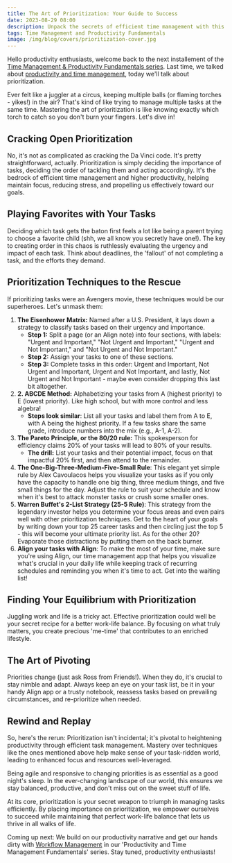 ```yaml
---
title: The Art of Prioritization: Your Guide to Success
date: 2023-08-29 08:00
description: Unpack the secrets of efficient time management with this guide to prioritization
tags: Time Management and Productivity Fundamentals
image: /img/blog/covers/prioritization-cover.jpg
---
```

Hello productivity enthusiasts, welcome back to the next installement of the [Time Management & Productivity Fundamentals series](/tags/time-management-and-productivity-fundamentals/). Last time, we talked about [productivity and time management](/blog/introduction-to-productivity-and-time-management/), today we'll talk about prioritization.

Ever felt like a juggler at a circus, keeping multiple balls (or flaming torches - yikes!) in the air? That's kind of like trying to manage multiple tasks at the same time. Mastering the art of prioritization is like knowing exactly which torch to catch so you don't burn your fingers. Let's dive in!

## Cracking Open Prioritization

No, it's not as complicated as cracking the Da Vinci code. It's pretty straightforward, actually. Prioritization is simply deciding the importance of tasks, deciding the order of tackling them and acting accordingly. It's the bedrock of efficient time management and higher productivity, helping maintain focus, reducing stress, and propelling us effectively toward our goals.

## **Playing Favorites with Your Tasks**

Deciding which task gets the baton first feels a lot like being a parent trying to choose a favorite child (shh, we all know you secretly have one!). The key to creating order in this chaos is ruthlessly evaluating the urgency and impact of each task. Think about deadlines, the 'fallout' of not completing a task, and the efforts they demand.

## **Prioritization Techniques to the Rescue**

If prioritizing tasks were an Avengers movie, these techniques would be our superheroes. Let's unmask them:

1. **The Eisenhower Matrix:** Named after a U.S. President, it lays down a strategy to classify tasks based on their urgency and importance.
   - **Step 1:** Split a page (or an Align note) into four sections, with labels: "Urgent and Important," "Not Urgent and Important," "Urgent and Not Important," and "Not Urgent and Not Important."
   - **Step 2:** Assign your tasks to one of these sections.
   - **Step 3:** Complete tasks in this order: Urgent and Important, Not Urgent and Important, Urgent and Not Important, and lastly, Not Urgent and Not Important - maybe even consider dropping this last bit altogether.
2. **2. ABCDE Method:** Alphabetizing your tasks from A (highest priority) to E (lowest priority). Like high school, but with more control and less algebra!
   - **Steps look similar**: List all your tasks and label them from A to E, with A being the highest priority. If a few tasks share the same grade, introduce numbers into the mix (e.g., A-1, A-2).
3. **The Pareto Principle, or the 80/20 rule:** This spokesperson for efficiency claims 20% of your tasks will lead to 80% of your results.
   - **The drill:** List your tasks and their potential impact, focus on that impactful 20% first, and then attend to the remainder.
4. **The One-Big-Three-Medium-Five-Small Rule**: This elegant yet simple rule by Alex Cavoulacos helps you visualize your tasks as if you only have the capacity to handle one big thing, three medium things, and five small things for the day. Adjust the rule to suit your schedule and know when it's best to attack monster tasks or crush some smaller ones.
5. **Warren Buffet's 2-List Strategy (25-5 Rule)**: This strategy from the legendary investor helps you determine your focus areas and even pairs well with other prioritization techniques. Get to the heart of your goals by writing down your top 25 career tasks and then circling just the top 5 - this will become your ultimate priority list. As for the other 20? Evaporate those distractions by putting them on the back burner.
6. **Align your tasks with Align**: To make the most of your time, make sure you're using Align, our time management app that helps you visualize what's crucial in your daily life while keeping track of recurring schedules and reminding you when it's time to act. Get into the waiting list!

## **Finding Your Equilibrium with Prioritization**

Juggling work and life is a tricky act. Effective prioritization could well be your secret recipe for a better work-life balance. By focusing on what truly matters, you create precious 'me-time' that contributes to an enriched lifestyle.

## **The Art of Pivoting**

Priorities change (just ask Ross from Friends!). When they do, it's crucial to stay nimble and adapt. Always keep an eye on your task list, be it in your handy Align app or a trusty notebook, reassess tasks based on prevailing circumstances, and re-prioritize when needed.

## **Rewind and Replay**

So, here's the rerun: Prioritization isn't incidental; it's pivotal to heightening productivity through efficient task management. Mastery over techniques like the ones mentioned above help make sense of your task-ridden world, leading to enhanced focus and resources well-leveraged.

Being agile and responsive to changing priorities is as essential as a good night's sleep. In the ever-changing landscape of our world, this ensures we stay balanced, productive, and don't miss out on the sweet stuff of life.

At its core, prioritization is your secret weapon to triumph in managing tasks efficiently. By placing importance on prioritization, we empower ourselves to succeed while maintaining that perfect work-life balance that lets us thrive in all walks of life.

Coming up next: We build on our productivity narrative and get our hands dirty with [Workflow Management](/blog/workflow-management/) in our 'Productivity and Time Management Fundamentals' series. Stay tuned, productivity enthusiasts!